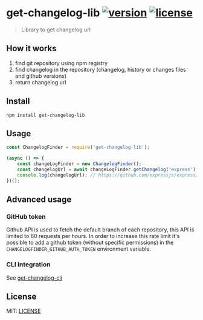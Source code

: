 # get-changelog-lib [![version](https://img.shields.io/npm/v/get-changelog-lib?style=flat-square)](https://www.npmjs.com/package/get-changelog-lib) [![license](https://img.shields.io/npm/l/get-changelog-lib?style=flat-square)](./LICENSE)

> Library to get changelog url

## How it works

1. find git repository using npm registry
2. find changelog in the repository (changelog, history or changes files and github versions)
3. return changelog url

## Install

`npm install get-changelog-lib`

## Usage

```javascript
const ChangelogFinder = require('get-changelog-lib');

(async () => {
    const changeLogFinder = new ChangelogFinder();
    const changelogUrl = await changeLogFinder.getChangelog('express');
    console.log(changelogUrl); // https://github.com/expressjs/express/blob/master/History.md
})();
```

## Advanced usage

### GitHub token

Github API is used to fetch the default branch of each repository, this API is limited to 60 requests per hours. In order to increase this rate limit it's possible to add a github token (without specific permissions) in the `CHANGELOGFINDER_GITHUB_AUTH_TOKEN` environment variable.

### CLI integration

See [get-changelog-cli](https://www.npmjs.com/package/get-changelog-cli)

## License

MIT: [LICENSE](/LICENSE)
